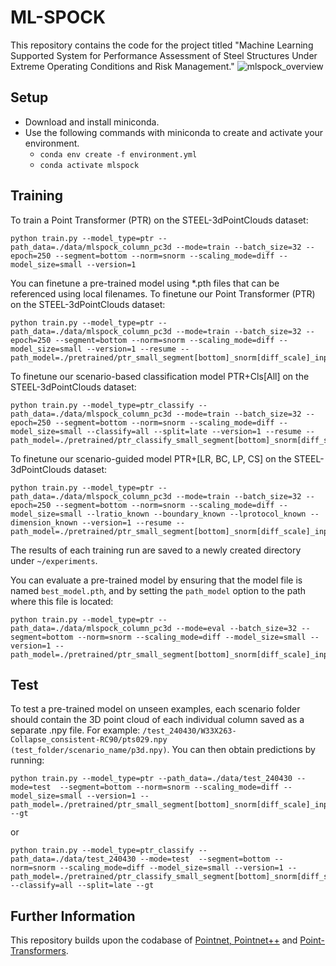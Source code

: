 # ML-SPOCK
This repository contains the code for the project titled "Machine Learning Supported System for Performance Assessment of Steel Structures Under Extreme Operating Conditions and Risk Management."
![mlspock_overview](https://github.com/user-attachments/assets/bd03fc4a-6eab-4000-b8a8-41b4e9fa01fc)

## Setup
* Download and install miniconda.
* Use the following commands with miniconda to create and activate your environment.
  * ```conda env create -f environment.yml```
  * ```conda activate mlspock```
## Training
To train a Point Transformer (PTR) on the STEEL-3dPointClouds dataset:
```
python train.py --model_type=ptr --path_data=./data/mlspock_column_pc3d --mode=train --batch_size=32 --epoch=250 --segment=bottom --norm=snorm --scaling_mode=diff --model_size=small --version=1
```
You can finetune a pre-trained model using *.pth files that can be referenced using local filenames.
To finetune our Point Transformer (PTR) on the STEEL-3dPointClouds dataset:
```
python train.py --model_type=ptr --path_data=./data/mlspock_column_pc3d --mode=train --batch_size=32 --epoch=250 --segment=bottom --norm=snorm --scaling_mode=diff --model_size=small --version=1 --resume --path_model=./pretrained/ptr_small_segment[bottom]_snorm[diff_scale]_input[3d]_lprot[all]_batch_32_lr_0.0005_optimizer_AdamW_seed42_v1
```
To finetune our scenario-based classification model PTR+Cls[All] on the STEEL-3dPointClouds dataset:
```
python train.py --model_type=ptr_classify --path_data=./data/mlspock_column_pc3d --mode=train --batch_size=32 --epoch=250 --segment=bottom --norm=snorm --scaling_mode=diff --model_size=small --classify=all --split=late --version=1 --resume --path_model=./pretrained/ptr_classify_small_segment[bottom]_snorm[diff_scale]_input[3d]_lprot[all]_batch_32_lr_0.0005_optimizer_AdamW_classify[all_late]_seed42_v1
```
To finetune our scenario-guided model PTR+[LR, BC, LP, CS] on the STEEL-3dPointClouds dataset:
```
python train.py --model_type=ptr --path_data=./data/mlspock_column_pc3d --mode=train --batch_size=32 --epoch=250 --segment=bottom --norm=snorm --scaling_mode=diff --model_size=small --lratio_known --boundary_known --lprotocol_known --dimension_known --version=1 --resume --path_model=./pretrained/ptr_small_segment[bottom]_snorm[diff_scale]_input[3d_lratio_boundary_lprot_colsize]_lprot[all]_batch_32_lr_0.0005_optimizer_AdamW_seed42_v1
```
The results of each training run are saved to a newly created directory under ```~/experiments```.

You can evaluate a pre-trained model by ensuring that the model file is named ```best_model.pth```, and by setting the ```path_model``` option to the path where this file is located:
```
python train.py --model_type=ptr --path_data=./data/mlspock_column_pc3d --mode=eval --batch_size=32 --segment=bottom --norm=snorm --scaling_mode=diff --model_size=small --version=1 --path_model=./pretrained/ptr_small_segment[bottom]_snorm[diff_scale]_input[3d]_lprot[all]_batch_32_lr_0.0005_optimizer_AdamW_seed42_v1
```
## Test
To test a pre-trained model on unseen examples, each scenario folder should contain the 3D point cloud of each individual column saved as a separate .npy file. For example: ```/test_240430/W33X263-Collapse_consistent-RC90/pts029.npy (test_folder/scenario_name/p3d.npy)```.
You can then obtain predictions by running:
```
python train.py --model_type=ptr --path_data=./data/test_240430 --mode=test  --segment=bottom --norm=snorm --scaling_mode=diff --model_size=small --version=1 --path_model=./pretrained/ptr_small_segment[bottom]_snorm[diff_scale]_input[3d]_lprot[all]_batch_32_lr_0.0005_optimizer_AdamW_seed42_v1 --gt
```
or
```
python train.py --model_type=ptr_classify --path_data=./data/test_240430 --mode=test  --segment=bottom --norm=snorm --scaling_mode=diff --model_size=small --version=1 --path_model=./pretrained/ptr_classify_small_segment[bottom]_snorm[diff_scale]_input[3d]_lprot[all]_batch_32_lr_0.0005_optimizer_AdamW_classify[all_late]_seed42_v1 --classify=all --split=late --gt
```

## Further Information
This repository builds upon the codabase of [Pointnet, Pointnet++](https://github.com/yanx27/Pointnet_Pointnet2_pytorch) and [Point-Transformers](https://github.com/qq456cvb/Point-Transformers).

